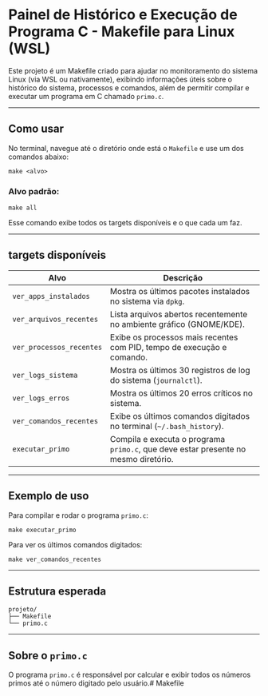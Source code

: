 # Painel de Histórico e Execução de Programa C - Makefile para Linux (WSL)

Este projeto é um Makefile criado para ajudar no monitoramento do sistema Linux (via WSL ou nativamente), exibindo informações úteis sobre o histórico do sistema, processos e comandos, além de permitir compilar e executar um programa em C chamado `primo.c`.

---

## Como usar

No terminal, navegue até o diretório onde está o `Makefile` e use um dos comandos abaixo:

```
make <alvo>
```

### Alvo padrão:
```
make all
```
Esse comando exibe todos os targets disponíveis e o que cada um faz.

---

## targets disponíveis

| Alvo | Descrição |
|------|-----------|
| `ver_apps_instalados` | Mostra os últimos pacotes instalados no sistema via `dpkg`. |
| `ver_arquivos_recentes` | Lista arquivos abertos recentemente no ambiente gráfico (GNOME/KDE). |
| `ver_processos_recentes` | Exibe os processos mais recentes com PID, tempo de execução e comando. |
| `ver_logs_sistema` | Mostra os últimos 30 registros de log do sistema (`journalctl`). |
| `ver_logs_erros` | Mostra os últimos 20 erros críticos no sistema. |
| `ver_comandos_recentes` | Exibe os últimos comandos digitados no terminal (`~/.bash_history`). |
| `executar_primo` | Compila e executa o programa `primo.c`, que deve estar presente no mesmo diretório. |

---

##  Exemplo de uso

Para compilar e rodar o programa `primo.c`:

```
make executar_primo
```

Para ver os últimos comandos digitados:

```
make ver_comandos_recentes
```

---


## Estrutura esperada

```
projeto/
├── Makefile
└── primo.c
```

---

## Sobre o `primo.c`

O programa `primo.c` é responsável por calcular e exibir todos os números primos até o número digitado pelo usuário.# Makefile
